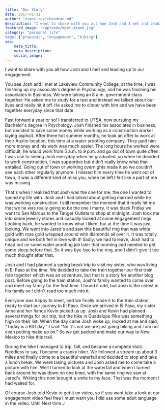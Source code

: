```yaml
---
title: "Our Story"
date: 2017-01-31
author: "aimee-ravichandran.md"
description: "I want to share with you all how Josh and I met and leading up to our engagement. You see Josh and I met at Lakeview Community College, a..."
featured_image: "/uploads/meet-Aimee.jpg"
category: "personal life"
tags: ["proposal", "engagement", "hiking"]
seo:
    meta_title: 
    meta_description: 
    social_image: 
---
```


I want to share with you all how Josh and I met and leading up to our engagement. 

You see Josh and I met at Lakeview Community College, at the time, I was finishing up my associate's degree in Psychology, and he was finishing his associates in Business. We were taking an 8 a.m. government class together. He asked me to study for a test and instead we talked about our lives and really hit it off. He asked me to dinner with him and we have been together everyday since that date. 

Fast forward a year or so! I transferred to UTSA, now pursuing my Bachelor's degree in Psychology. Josh finished his associates in business, but decided to save some money while working as a construction worker laying asphalt. After three hot summer months, he took an offer to work at their Austin location, this time at a water proofing company. They paid him more money and his work was much easier. The long hours he worked were difficult, he would work from 5 a.m. to 9 p.m. and go out of town quite often. I was use to seeing Josh everyday when he graduated, so when he decided to work construction, I was supportive but didn't really know what that entailed. Going out of town or working overnights made it so we couldn't see each other regularly anymore. I missed him every time he went out of town, it was a different kind of miss you, when he left I felt like a part of me was missing. 

That's when I realized that Josh was the one for me, the one I wanted to spend my life with. Josh and I had talked about getting married while he was working construction. I still remember the moment that it really hit me that we he was really going to be the one I marry. It was black Friday we went to San Marcus to the Tanger Outlets to shop at midnight. Josh took me into some jewelry stores and casually looked at some engagement rings. Looking back, he wanted to know what I liked, but at the time it was just looking. We went into Jared's and saw this beautiful ring that was white gold with rose gold wrapped around with diamonds all over it. It was totally unique and we both fell in love with it! Sadly, we had to leave, Josh had to head out on some water proofing job later that morning and needed to get some sleep before that. So it was bye-bye to the ring, and I didn't give it too much thought after that. 

Josh and I had planned a spring break trip to visit my sister, who was living in El Paso at the time. We decided to take the train together our first train ride together which was an adventure, but that is a story for another blog post. Before going to the train station, Josh's family wanted to come over and meet my family for the first time. I found it odd, but Josh is the oldest in his family so I didn't read too much into it. 

Everyone was happy to meet, and we finally made it to the train station, ready to start our journey to El Paso. Once we arrived in El Paso, my sister Anna and her fiance Kevin picked us up. Josh and Kevin had planned several things for our trip, but the hike in Guadalupe Pike was something high on their list. When the day came Josh woke up, looked at me and said, "Today is a BIG day." I said "No it's not we are just going hiking and I am not even putting make up on." So we get packed and make our way to New Mexico to hike this trail. 

During the hike I managed to trip, fall, and became a complete klutz. Needless to say, I became a cranky hiker. We followed a stream up about 3 miles and finally come to a beautiful waterfall and decided to stop and take a lunch break. We were taking pictures and Josh asked me to come take a picture with him. Well I turned to look at the waterfall and when I turned back around he was down on one knee, with the same ring we saw at Jared's. Writing this now brought a smile to my face. That was the moment I had waited for. 

Of course Josh told Kevin to get it on video, so if you want take a look at our engagement video feel free I must warn you I did use some adult language in the video. Until Next time J 

